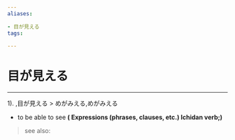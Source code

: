 ```yaml
---
aliases:
    
- 目が見える
tags:
    
---
```


# 目が見える
---
1).
,目が見える > めがみえる,めがみえる

- to be able to see
**( Expressions (phrases, clauses, etc.) Ichidan verb;)**
> see also: 
            